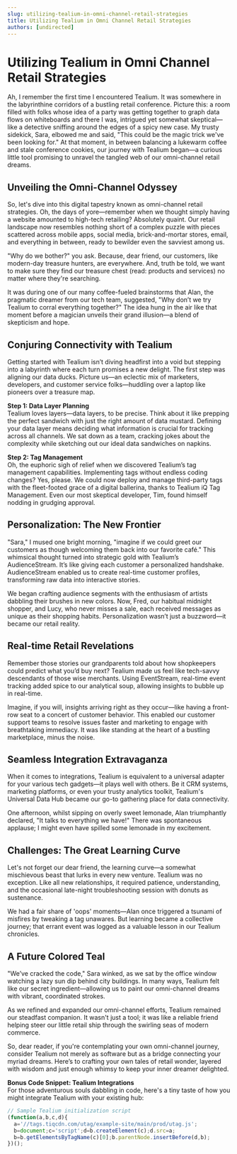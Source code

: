 ```yaml
---
slug: utilizing-tealium-in-omni-channel-retail-strategies
title: Utilizing Tealium in Omni Channel Retail Strategies
authors: [undirected]
---
```



# Utilizing Tealium in Omni Channel Retail Strategies

Ah, I remember the first time I encountered Tealium. It was somewhere in the labyrinthine corridors of a bustling retail conference. Picture this: a room filled with folks whose idea of a party was getting together to graph data flows on whiteboards and there I was, intrigued yet somewhat skeptical—like a detective sniffing around the edges of a spicy new case. My trusty sidekick, Sara, elbowed me and said, "This could be the magic trick we've been looking for." At that moment, in between balancing a lukewarm coffee and stale conference cookies, our journey with Tealium began—a curious little tool promising to unravel the tangled web of our omni-channel retail dreams.

## Unveiling the Omni-Channel Odyssey

So, let's dive into this digital tapestry known as omni-channel retail strategies. Oh, the days of yore—remember when we thought simply having a website amounted to high-tech retailing? Absolutely quaint. Our retail landscape now resembles nothing short of a complex puzzle with pieces scattered across mobile apps, social media, brick-and-mortar stores, email, and everything in between, ready to bewilder even the savviest among us.

"Why do we bother?" you ask. Because, dear friend, our customers, like modern-day treasure hunters, are everywhere. And, truth be told, we want to make sure they find our treasure chest (read: products and services) no matter where they're searching.

It was during one of our many coffee-fueled brainstorms that Alan, the pragmatic dreamer from our tech team, suggested, "Why don’t we try Tealium to corral everything together?" The idea hung in the air like that moment before a magician unveils their grand illusion—a blend of skepticism and hope.

## Conjuring Connectivity with Tealium

Getting started with Tealium isn’t diving headfirst into a void but stepping into a labyrinth where each turn promises a new delight. The first step was aligning our data ducks. Picture us—an eclectic mix of marketers, developers, and customer service folks—huddling over a laptop like pioneers over a treasure map.

**Step 1: Data Layer Planning**  
Tealium loves layers—data layers, to be precise. Think about it like prepping the perfect sandwich with just the right amount of data mustard. Defining your data layer means deciding what information is crucial for tracking across all channels. We sat down as a team, cracking jokes about the complexity while sketching out our ideal data sandwiches on napkins.

**Step 2: Tag Management**  
Oh, the euphoric sigh of relief when we discovered Tealium’s tag management capabilities. Implementing tags without endless coding changes? Yes, please. We could now deploy and manage third-party tags with the fleet-footed grace of a digital ballerina, thanks to Tealium iQ Tag Management. Even our most skeptical developer, Tim, found himself nodding in grudging approval.

## Personalization: The New Frontier

"Sara," I mused one bright morning, "imagine if we could greet our customers as though welcoming them back into our favorite café." This whimsical thought turned into strategic gold with Tealium’s AudienceStream. It’s like giving each customer a personalized handshake. AudienceStream enabled us to create real-time customer profiles, transforming raw data into interactive stories.

We began crafting audience segments with the enthusiasm of artists dabbling their brushes in new colors. Now, Fred, our habitual midnight shopper, and Lucy, who never misses a sale, each received messages as unique as their shopping habits. Personalization wasn’t just a buzzword—it became our retail reality.

## Real-time Retail Revelations

Remember those stories our grandparents told about how shopkeepers could predict what you’d buy next? Tealium made us feel like tech-savvy descendants of those wise merchants. Using EventStream, real-time event tracking added spice to our analytical soup, allowing insights to bubble up in real-time.

Imagine, if you will, insights arriving right as they occur—like having a front-row seat to a concert of customer behavior. This enabled our customer support teams to resolve issues faster and marketing to engage with breathtaking immediacy. It was like standing at the heart of a bustling marketplace, minus the noise.

## Seamless Integration Extravaganza

When it comes to integrations, Tealium is equivalent to a universal adapter for your various tech gadgets—it plays well with others. Be it CRM systems, marketing platforms, or even your trusty analytics toolkit, Tealium's Universal Data Hub became our go-to gathering place for data connectivity.

One afternoon, whilst sipping on overly sweet lemonade, Alan triumphantly declared, "It talks to everything we have!" There was spontaneous applause; I might even have spilled some lemonade in my excitement.

## Challenges: The Great Learning Curve

Let's not forget our dear friend, the learning curve—a somewhat mischievous beast that lurks in every new venture. Tealium was no exception. Like all new relationships, it required patience, understanding, and the occasional late-night troubleshooting session with donuts as sustenance.

We had a fair share of 'oops' moments—Alan once triggered a tsunami of misfires by tweaking a tag unawares. But learning became a collective journey; that errant event was logged as a valuable lesson in our Tealium chronicles.

## A Future Colored Teal

"We’ve cracked the code," Sara winked, as we sat by the office window watching a lazy sun dip behind city buildings. In many ways, Tealium felt like our secret ingredient—allowing us to paint our omni-channel dreams with vibrant, coordinated strokes.

As we refined and expanded our omni-channel efforts, Tealium remained our steadfast companion. It wasn't just a tool; it was like a reliable friend helping steer our little retail ship through the swirling seas of modern commerce.

So, dear reader, if you're contemplating your own omni-channel journey, consider Tealium not merely as software but as a bridge connecting your myriad dreams. Here’s to crafting your own tales of retail wonder, layered with wisdom and just enough whimsy to keep your inner dreamer delighted.

**Bonus Code Snippet: Tealium Integrations**  
For those adventurous souls dabbling in code, here's a tiny taste of how you might integrate Tealium with your existing hub:
```javascript
// Sample Tealium initialization script
(function(a,b,c,d){
  a='//tags.tiqcdn.com/utag/example-site/main/prod/utag.js';
  b=document;c='script';d=b.createElement(c);d.src=a;
  b=b.getElementsByTagName(c)[0];b.parentNode.insertBefore(d,b);
})();
```